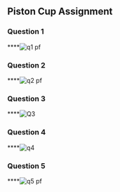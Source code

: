 ## Piston Cup Assignment
### Question 1
****![q1 pf](https://github.com/Srijaali/PF-FALL23/assets/142867637/e14e8478-b8e8-4a50-8780-a7c2d68c455f)
### Question 2
****![q2 pf](https://github.com/Srijaali/PF-FALL23/assets/142867637/543806ec-8559-41d4-b93d-1db3f9e1c151)
### Question 3
****![Q3](https://github.com/Srijaali/PF-FALL23/assets/142867637/acb18089-578b-4220-80d5-0c270392e704)
### Question 4
****![q4](https://github.com/Srijaali/PF-FALL23/assets/142867637/8f7f0652-f8c0-4487-a56a-0ba6e49fd00e)
### Question 5
****![q5 pf](https://github.com/Srijaali/PF-FALL23/assets/142867637/e281356c-7b47-4a11-a5ca-90504b44b258)
